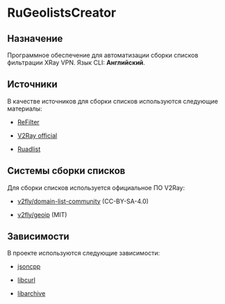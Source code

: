 # RuGeolistsCreator

## Назначение

Программное обеспечение для автоматизации сборки списков фильтрации XRay VPN. Язык CLI: **Английский**.

## Источники

В качестве источников для сборки списков используются следующие материалы:

* [ReFilter](https://github.com/1andrevich/Re-filter-lists)

* [V2Ray official](https://github.com/Loyalsoldier/v2ray-rules-dat)

* [Ruadlist](https://github.com/easylist/ruadlist)

## Системы сборки списков

Для сборки списков используется официальное ПО V2Ray:

* [v2fly/domain-list-community](https://github.com/v2fly/domain-list-community) (CC-BY-SA-4.0)

* [v2fly/geoip](https://github.com/v2fly/geoip) (MIT)

## Зависимости

В проекте используются следующие зависимости:

* [jsoncpp](https://github.com/open-source-parsers/jsoncpp)

* [libcurl](https://curl.se/libcurl/)

* [libarchive](https://libarchive.org/)
